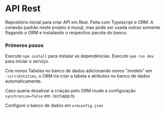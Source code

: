 # API Rest

Repositório inicial para criar API em Rest.
Feita com Typescript e ORM.
A conexão padrão neste projeto é mysql, mas pode ser usada outras somente flagando o ORM e instalando o respectivo pacote do banco.

### Primeros pasos

Execute `npm install` para instalar as dependências.
Execute `npm run dev` para iniciar o serviço.

Crie novos Tabelas no banco de dados adicionando novos "models" em `.\src\Entities`, o ORM irá criar a tabela e atributos no banco de dados automaticamente.

Caso queria desativar a criação pelo ORM mude a configuração `synchronize=false` em .\src\app.ts

Configure o banco de dados em `ormconfig.json`

